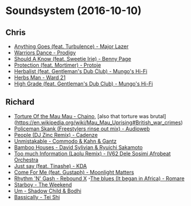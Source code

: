 # Soundsystem (2016-10-10)
## Chris
- [Anything Goes (feat. Turbulence) - Major Lazer]()
- [Warriors Dance - Prodigy]()
- [Should A Know (feat. Sweetie Irie) - Benny Page]()
- [Protection (feat. Mortimer) - Protoje]()
- [Herbalist (feat. Gentleman's Dub Club) - Mungo's Hi-Fi]()
- [Herbs Man - Ward 21]()
- [High Grade (feat. Gentleman's Dub Club) - Mungo's Hi-Fi]()

## Richard
- [Torture Of the Mau Mau - Chaino](), [also that torture was brutal] (https://en.wikipedia.org/wiki/Mau_Mau_Uprising#British_war_crimes)
- [Policeman Skank (Freestylers rinse out mix) - Audioweb]()
- [People (DJ Zinc Remix) - Cadenze]()
- [Unmistakable - Commodo & Kahn & Gantz]()
- [Bamboo Houses - David Sylivian & Ryuichi Sakamoto]()
- [Too much Information (Laolu Remix) - IV62 Dele Sosimi Afrobeat Orchestra]()
- [Just say (feat. Tinashe) - KDA]()
- [Come For Me (feat. Gustaph) - Moonlight Matters]()
- [Rhythm 'N' Gash - Rebound X]()
-[The blues (It began in Africa) - Romare]()
- [Starboy - The Weekend]()
- [Um - Shadow Child & Bodhi]()
- [Bassically - Tei Shi]()